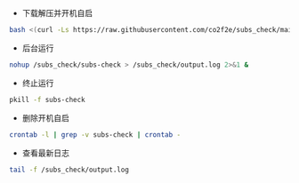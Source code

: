 * 下载解压并开机自启
```bash
bash <(curl -Ls https://raw.githubusercontent.com/co2f2e/subs_check/main/bash/download.sh)
```
* 后台运行
```bash
nohup /subs_check/subs-check > /subs_check/output.log 2>&1 &
```
* 终止运行
```bash
pkill -f subs-check 
```
* 删除开机自启
```bash
crontab -l | grep -v subs-check | crontab -
```
* 查看最新日志
```bash
tail -f /subs_check/output.log
```


